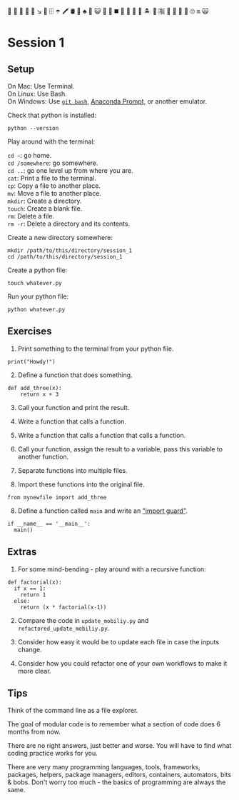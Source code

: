 👄 👶 🎡 🚝 📑 ↘️ 👨 🗄 ☂ 🖍 🛢 🛃 ♣️ 🍵 😺 🍕 🐝 ◼️ 👜 📘 👙 🔌 🏝 🍇 🈯️ 🔳 🍊 🔎 🚊 🙄 🔛 🙀
# Session 1

## Setup

On Mac: Use Terminal.  
On Linux: Use Bash.  
On Windows: Use [`git bash`](https://gitforwindows.org/), [Anaconda Prompt](https://docs.anaconda.com/anaconda/user-guide/getting-started/), or another emulator.  

Check that python is installed:

`python --version`

Play around with the terminal:

`cd ~`: go home.  
`cd /somewhere`: go somewhere.  
`cd ..`: go one level up from where you are.  
`cat`: Print a file to the terminal.  
`cp`: Copy a file to another place.  
`mv`: Move a file to another place.  
`mkdir`: Create a directory.  
`touch`: Create a blank file.  
`rm`: Delete a file.  
`rm -r`: Delete a directory and its contents.  

Create a new directory somewhere:

```{shell}
mkdir /path/to/this/directory/session_1
cd /path/to/this/directory/session_1
```

Create a python file:

```{shell}
touch whatever.py
```

Run your python file:
```{shell}
python whatever.py
```

## Exercises

1. Print something to the terminal from your python file.

```{python}
print("Howdy!")
```

2. Define a function that does something.

```{python}
def add_three(x):
    return x + 3
```

3. Call your function and print the result.

4. Write a function that calls a function.

5. Write a function that calls a function that calls a function.

6. Call your function, assign the result to a variable, pass this variable to another function.

6. Separate functions into multiple files.

7. Import these functions into the original file.

```{python}
from mynewfile import add_three
```

8. Define a function called `main` and write an ["import guard"](https://stackoverflow.com/questions/419163/what-does-if-name-main-do).

```{python}
if __name__ == '__main__':
  main()
```

## Extras

1. For some mind-bending - play around with a recursive function:

```{python}
def factorial(x):
  if x == 1:
    return 1
  else:
    return (x * factorial(x-1))
```

2. Compare the code in `update_mobiliy.py` and `refactored_update_mobiliy.py`.

3. Consider how easy it would be to update each file in case the inputs change.

4. Consider how you could refactor one of your own workflows to make it more clear.

## Tips

Think of the command line as a file explorer.

The goal of modular code is to remember what a section of code does 6 months from now.

There are no right answers, just better and worse. You will have to find what coding practice works for you.

There are very many programming languages, tools, frameworks, packages, helpers, package managers, editors, containers, automators, bits & bobs. Don't worry too much - the basics of programming are always the same.
